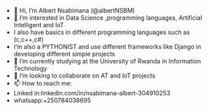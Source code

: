 - 👋 Hi, I’m Albert Nsabimana (@albertNSBM)
- 👀 I’m interested in Data Science ,programming languages, Artificial Intelligent and IoT
- I also have basics in different programming languages such as (c,c++,c#)
- I’m also a PYTHONIST and use different frameworks like Django  in developing different simple projects
- 🌱 I’m currently  studying at the University of Rwanda in Information Technology
- 💞️ I’m looking to collaborate on AT and IoT projects 
- 📫 How to reach me:
- Linked in:linkedin.com/in/nsabimana-albert-304910253
- whatsapp:+250784038695

<!---
albertNSBM/albertNSBM is a ✨ special ✨ repository because its `README.md` (this file) appears on your GitHub profile.
You can click the Preview link to take a look at your changes.
--->

